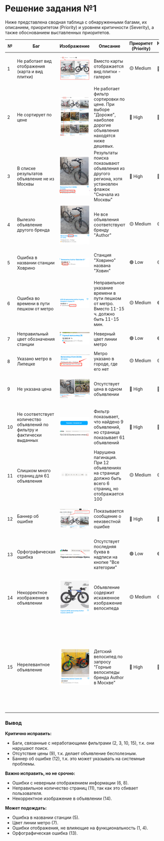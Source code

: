 # Решение задания №1

Ниже представлена сводная таблица с обнаруженными багами, их описанием, приоритетом (Priority) и уровнем критичности (Severity), а также обоснованием выставленных приоритетов.  

|№|Баг|Изображение|Описание|Приоритет (Priority)|Критичность (Severity)|Пояснение|
|-|-|-|-|-|-|-|
|1|Не работает вид отображения (карта и вид плитки)|![](img/bug-1.png)|Вместо карты отображается вид плитки - галерея|🟡 Medium|🔴 Major|Функциональный баг, ухудшающий пользовательский опыт, но не критичный для работы сайта.|
|2|Не сортирует по цене|![](img/bug-2.png)|Не работает фильтр сортировки по цене. При выборе "Дороже", наиболее дорогие объявления находятся ниже дешевых.|🔴 High|🔴 Major|Критичный баг для пользователей, мешает поиску объявлений.|
|3|В списке результатов объявление не из Москвы|![](img/bug-3.png)|Результаты поиска показывают объявления из другого региона, хотя установлен флажок "Сначала из Москвы"|🔴 High|🔴 Major|Фильтр работает некорректно, что вводит пользователей в заблуждение.|
|4|Вылезло объявление другого бренда|![](img/bug-4.png)|Не все объявления соответствуют бренду "Author"|🟡 Medium|🟡 Minor|Фильтр не выполняет свою задачу, но критичность ниже, чем у геолокации. Вводит пользователей в заблуждение.|
|5|Ошибка в названии станции Ховрино|![](img/bug-5.png)|Станция "Ховрино" названа "Ховин"|🟢 Low|🟡 Minor|Орфографическая ошибка, не влияющая на функциональность. Может смутить пользователей.|
|6|Ошибка во времени в пути пешком от метро|![](img/bug-6.png)|Неправильное указание времени в пути пешком от метро. Вместо 11-15 ч. должно быть 11-15 мин.|🟡 Medium|🟢 Trivial|Сильно вводит в заблуждение, но не мешает использованию сайта.|
|7|Неправильный цвет обозначения станции|![](img/bug-7.png)|Неверный цвет линии метро|🟢 Low|🟢 Trivial|Ошибочное отображение, но не мешает работе сайта.|
|8|Указано метро в Липецке|![](img/bug-8.png)|Метро указано в городе, где его нет|🟡 Medium|🟡 Minor|Ошибочная информация, но не критично для поиска.|
|9|Не указана цена|![](img/bug-9.png)|Отсутствует цена в одном объявлении|🔴 High|🔴🔴 Critical|Цена – ключевой параметр объявлений, отсутствие делает объявление бесполезным.|
|10|Не соответствует количество объявлений по фильтру и фактически выданных|![](img/bug-10-1.png)![](img/bug-10-2.png)|Фильтр показывает, что найдено 9 объявлений, но страница показывает 61 объявлений|🔴 High|🔴 Major|Сильное несоответствие фильтров и выдачи, критично для поиска. Ухудшит пользовательский опыт.|
|11|Слишком много страниц для 61 объявления|![](img/bug-11.png)|Нарушена пагинация. При 12 объявлениях на странице должно быть всего 6 страниц, но отображается 100|🟡 Medium|🟡 Minor|Сбивает пользователей, но не мешает просмотру объявлений.|
|12|Баннер об ошибке|![](img/bug-12.png)|Показывается сообщение о неизвестной ошибке|🔴 High|🔴🔴 Critical|Может указывать на серьезные проблемы на сайте, вызывает недоверие у пользователей.|
|13|Орфографическая ошибка|![](img/bug-13.png)|Отсутствует последняя буква в надписи на кнопке "Все категории"|🟢 Low|🟢 Trivial|Орфографическая ошибка, не влияющая на функциональность. Пользователи скорее всего не заметят.|
|14|Некорректное изображение в объявлении|![](img/bug-14.png)|Объявление содержит искаженное изображение велосипеда|🟡 Medium|🟡 Minor|Фото отображается, но из-за искажений пользователи могут неправильно оценить товар. Это снижает доверие к платформе.|
|15|Нерелевантное объявление|![](img/bug-15.png)|Детский велосипед по запросу "Горные велосипеды бренда Author в Москве"|🔴 High|🔴 Major|Фильтрация работает некорректно, пользователи получают нерелевантные результаты, что мешает поиску нужного товара. При необходимости детского велосипеда, пользователь обязательно указал бы этот пункт.|

### Вывод  
**Критично исправить:**  
- Баги, связанные с неработающими фильтрами (2, 3, 10, 15), т.к. они нарушают поиск.  
- Отсутствие цены (9), т.к. делает объявление бесполезным.  
- Баннер об ошибке (12), т.к. это может указывать на системные проблемы.  

**Важно исправить, но не срочно:**
- Ошибки с неверным отображением информации (6, 8).  
- Неправильное количество страниц (11), так как это сбивает пользователя.  
- Некорректное изображение в объявлении (14).

**Может подождать:**  
- Ошибка в названии станции (5).  
- Цвет линии метро (7).  
- Ошибки отображения, не влияющие на функциональность (1, 4).
- Орфографическая ошибка (13).